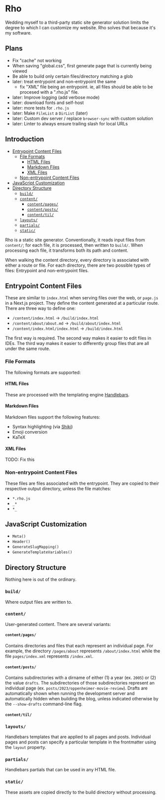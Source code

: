 # Rho <!-- omit from toc -->

Wedding myself to a third-party static site generator solution limits the degree to which I can customize my website. Rho solves that because it's my software.

## Plans <!-- omit from toc -->

- Fix "cache" not working
- When saving "global.css", first generate page that is currently being viewed
- Be able to build only certain files/directory matching a glob
- later: treat entrypoint and non-entrypoint the same
  - fix "XML" file being an entrypoint. ie, all files should be able to be procesed with a ".rho.js" file.
- later: Improve logging (add verbose mode)
- later: download fonts and self-host
- later: more tests for `.rho.js`
- later: Make `FileList` a `DirList` (later)
- later: Custom dev server / replace `browser-sync` with custom solution
- later: Linter to always ensure trailing slash for local URLs

## Introduction <!-- omit from toc -->

- [Entrypoint Content Files](#entrypoint-content-files)
  - [File Formats](#file-formats)
    - [HTML Files](#html-files)
    - [Markdown Files](#markdown-files)
    - [XML Files](#xml-files)
  - [Non-entrypoint Content Files](#non-entrypoint-content-files)
- [JavaScript Customization](#javascript-customization)
- [Directory Structure](#directory-structure)
  - [`build/`](#build)
  - [`content/`](#content)
    - [`content/pages/`](#contentpages)
    - [`content/posts/`](#contentposts)
    - [`content/til/`](#contenttil)
  - [`layouts/`](#layouts)
  - [`partials/`](#partials)
  - [`static/`](#static)

Rho is a static site generator. Conventionally, it reads input files from `content/`; for each file, it is processed, then written to `build/`. When processing each file, it transforms both its path and content.

When walking the content directory, every directory is associated with either a route or file. For each directory, there are two possible types of files: Entrypoint and non-entrypoint files.

## Entrypoint Content Files

These are similar to `index.html` when serving files over the web, or `page.js` in a Next.js project. They define the content generated at a particular route. There are three way to define one:

- `/content/index.html` -> `/build/index.html`
- `/content/about/about.md` -> `/build/about/index.html`
- `/content/index.html/index.html` -> `/build/index.html`

The first way is required. The second way makes it easier to edit files in IDEs. The third way makes it easier to differently group files that are all under the same route.

### File Formats

The following formats are supported:

#### HTML Files

These are processed with the templating engine [Handlebars](https://handlebarsjs.com).

#### Markdown Files

Markdown files support the following features:

- Syntax highlighting (via [Shiki](https://shiki.style))
- Emoji conversion
- KaTeX

#### XML Files

TODO: Fix this

### Non-entrypoint Content Files

These files are files associated with the entrypoint. They are copied to their respective output directory, unless the file matches:

- `*.rho.js`
- `_*`
- `*_`

## JavaScript Customization

- `Meta()`
- `Header()`
- `GenerateSlugMapping()`
- `GenerateTemplateVariables()`

## Directory Structure

Nothing here is out of the ordinary.

### `build/`

Where output files are written to.

### `content/`

User-generated content. There are several variants:

#### `content/pages/`

Contains directories and files that each represent an individual page. For example, the directory `/pages/about` represents `/about/index.html` while the file `pages/index.xml` represents `/index.xml`.

#### `content/posts/`

Contains subdirectories with a dirname of either (1) a year (ex. `2005`) or (2) the value `drafts`. The subdirectories of those subdirectories represent an individual page (ex. `posts/2023/oppenheimer-movie-review`). Drafts are automatically shown when running the development server and automatically hidden when building the blog, unless indicated otherwise by the `--show-drafts` command-line flag.

#### `content/til/`

### `layouts/`

Handlebars templates that are applied to all pages and posts. Individual pages and posts can specify a particular template in the frontmatter using the `layout` property.

### `partials/`

Handlebars partials that can be used in any HTML file.

### `static/`

These assets are copied directly to the build directory without processing.
